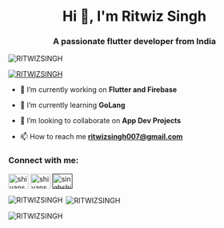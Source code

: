 <h1 align="center">Hi 👋, I'm Ritwiz Singh</h1>
<h3 align="center">A passionate flutter developer from India</h3>

<p align="left"> <img src="https://komarev.com/ghpvc/?username=RITWIZSINGH&label=Profile%20views&color=0e75b6&theme=radical&style=flat" alt="RITWIZSINGH" /> </p>

<p align="left"> <a href="https://github.com/ryo-ma/github-profile-trophy&theme=radical"><img src="https://github-profile-trophy.vercel.app/?username=RITWIZSINGH" alt="RITWIZSINGH" /></a> </p>

- 🔭 I’m currently working on **Flutter and Firebase**

- 🌱 I’m currently learning **GoLang**

- 👯 I’m looking to collaborate on **App Dev Projects**

- 📫 How to reach me **ritwizsingh007@gmail.com**

<h3 align="left">Connect with me:</h3>
<p align="left">
<a href="https://www.linkedin.com/in/ritwiz-singh-61151525a/" target="blank"><img align="center" src="https://raw.githubusercontent.com/rahuldkjain/github-profile-readme-generator/master/src/images/icons/Social/linked-in-alt.svg" alt="shivansh-singh-736521289" height="30" width="40" /></a>
<a href="https://www.instagram.com/ritwizsinghrajpoot?igsh=eG93cjA2dXoyZ2p6" target="blank"><img align="center" src="https://raw.githubusercontent.com/rahuldkjain/github-profile-readme-generator/master/src/images/icons/Social/instagram.svg" alt="shivanshsingh4378" height="30" width="40" /></a>
<a href="" target="blank"><img align="center" src="https://raw.githubusercontent.com/rahuldkjain/github-profile-readme-generator/master/src/images/icons/Social/leet-code.svg" alt="singhshivansh12may" height="30" width="40" /></a>
</p>

<p><img align="left" src="https://github-readme-stats.vercel.app/api/top-langs?username=RITWIZSINGH&show_icons=true&locale=en&layout=compact&theme=radical" alt="RITWIZSINGH" /></p>
<p>&nbsp;<img align="center" src="https://github-readme-stats.vercel.app/api?username=RITWIZSINGH&show_icons=true&locale=en&theme=radical" alt="RITWIZSINGH" /></p>
<p><img align="center" src="https://github-readme-streak-stats.herokuapp.com/?user=RITWIZSINGH&theme=radical" alt="RITWIZSINGH" /></p>
